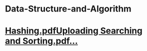 # Data-Structure-and-Algorithm
# [Hashing.pdf](https://github.com/jecapreperation/Data-Structure-and-Algorithm/files/13809355/Hashing.pdf)[Uploading Searching and Sorting.pdf…]()

